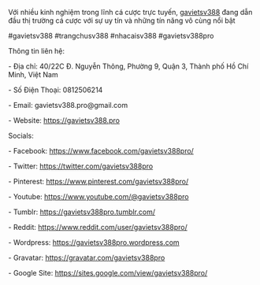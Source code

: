 <p>Với nhiều kinh nghiệm trong lĩnh cá cược trực tuyến, <a href="https://gavietsv388.pro">gavietsv388</a> đang dẫn đầu thị trường cá cược với sự uy tín và những tín năng vô cùng nổi bật<p>
<p>#gavietsv388 #trangchusv388 #nhacaisv388 #gavietsv388pro<p>
<p>Thông tin liên hệ:<p>
<p>- Địa chỉ: 40/22C Đ. Nguyễn Thông, Phường 9, Quận 3, Thành phố Hồ Chí Minh, Việt Nam<p>
<p>- Số Điện Thoại: 0812506214<p>
<p>- Email: gavietsv388.pro@gmail.com<p>
<p>- Website: <a href="https://gavietsv388.pro">https://gavietsv388.pro</a><p>
<p>Socials:<p>
<p>- Facebook: <a href="https://www.facebook.com/gavietsv388pro/">https://www.facebook.com/gavietsv388pro/</a><p>
<p>- Twitter: <a href="https://twitter.com/gavietsv388pro">https://twitter.com/gavietsv388pro</a><p>
<p>- Pinterest: <a href="https://www.pinterest.com/gavietsv388pro/">https://www.pinterest.com/gavietsv388pro/</a><p>
<p>- Youtube: <a href="https://www.youtube.com/@gavietsv388pro">https://www.youtube.com/@gavietsv388pro</a><p>
<p>- Tumblr: <a href="https://gavietsv388pro.tumblr.com/">https://gavietsv388pro.tumblr.com/</a><p>
<p>- Reddit: <a href="https://www.reddit.com/user/gavietsv388pro/">https://www.reddit.com/user/gavietsv388pro/</a><p>
<p>- Wordpress: <a href="https://gavietsv388pro.wordpress.com">https://gavietsv388pro.wordpress.com</a><p>
<p>- Gravatar: <a href="https://gravatar.com/gavietsv388pro">https://gravatar.com/gavietsv388pro</a><p>
<p>- Google Site: <a href="https://sites.google.com/view/gavietsv388pro/">https://sites.google.com/view/gavietsv388pro/</a><p>